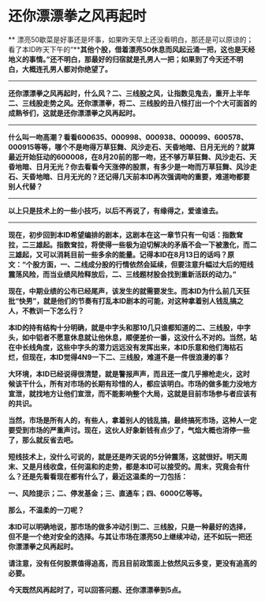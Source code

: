 还你漂漂拳之风再起时
====



** 漂亮50歇菜是好事还是坏事，如果昨天早上还没看明白，那还是可以原谅的；看了本ID昨天下午的“****其他个股，借着漂亮50休息而风起云涌一把，这也是天经地义的事情。”还不明白，那最好的归宿就是孔男人一把；如果到了今天还不明白，大概连孔男人都对你绝望了。**

** **

**还你漂漂拳之风再起时，什么风？二、三线股之风，让指数见鬼去，重开上半年二、三线股走势之风。还你漂漂拳，将二、三线股的丑八怪打出一个个大可面首的成熟爷们，这就是还你漂漂拳之风再起时。**

** **

**什么叫一吻高潮？看看600635、000998、000938、000099、600578、000915等等，哪个不是吻得万草狂舞、风沙走石、天昏地暗、日月无光的？就算最近开始狂动的600008，在8月20前的那一吻，还不够万草狂舞、风沙走石、天昏地暗、日月无光？你去看看今天涨停的股票，有多少是一吻而万草狂舞、风沙走石、天昏地暗、日月无光的？还记得几天前本ID再次强调吻的重要，难道吻都要别人代替？**

** **

**以上只是技术上的一些小技巧，以后不再说了，有缘得之，爱谁谁去。**

** **

**现在，初步回到本ID希望编排的剧本，这剧本在这一章节只有一句话：指数耷拉，二三雄起。指数耷拉，将使得一些极为迫切解决的矛盾不会一下被激化，而二三雄起，又可以消耗目前一些多余的能量。记得本ID在8月13日的话吗？原文：“个股方面，一、二线成分股的行情依然会延续，但要注意升幅过大后的短线震荡风险，而当业绩风险释放后，二、三线题材股会找到重新活跃的动力。”**

**现在，中期业绩的公布已经尾声，该发生的就需要发生。而本ID为什么前几天狂批“快男”，就是他们的节奏有打乱本ID剧本的可能，对这种拿着别人钱乱搞之人，不教训一下怎么行？**

**本ID的持有结构十分明确，就是中字头和那10几只谁都知道的二、三线股，中字头，如中铝者不愿意休息就让他休息，顺便差价一番，这没什么不对的。当然，站在中长线角度，这些中字头的潜力远远没有发挥出来，本ID乐意和他们海枯石烂，但现在，本ID觉得4N9一下二、三线股，难道不是一件很浪漫的事？**

**大环境，本ID已经说得很清楚，就是警报声声，而且还一度几乎擦枪走火，这时候该干什么，所有对市场的长期有珍惜的人，都应该明白。市场的做多能力没地方宣泄，就找地方让他们宣泄，而不能影响整个大局，这就是目前市场参与者应该有的共识。**

**当然，市场是所有人的，有些人，拿着别人的钱乱搞，最终搞死市场，这种人一定要受到市场的严重声讨。现在，这伙人好象新钱有点少了，气焰大概也消停一些了，那么就反省去吧。**

**短线技术上，没什么可说的，就是还是昨天说的5分钟震荡，这就很好。明天周末、又是月线收盘，任何温和的走势，都是本ID可以接受的。周末，究竟会有什么？还是先看看现在都有什么了，最近这温柔的一刀包括：**

**一、风险提示；二、停发基金；三、直通车；四、6000亿等等。**

**那么，不温柔的一刀呢？**

**本ID可以明确地说，那市场的做多冲动引到二、三线股，只是一种最好的选择，但不是一个绝对安全的选择。与其让市场在漂亮50上继续冲动，还不如玩一把还你漂漂拳之风再起时。**

**请注意，没有任何股票值得追高，而且目前政策面上依然风云多变，更没有追高的必要。**

**今天既然风再起时了，可以回答问题、还你漂漂拳到5点。**
